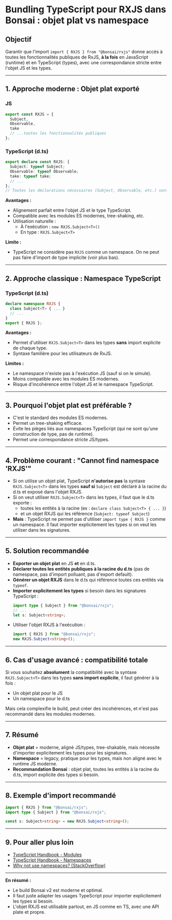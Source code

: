 # Bundling TypeScript pour RXJS dans Bonsai : objet plat vs namespace

## Objectif

Garantir que l'import `import { RXJS } from "@bonsai/rxjs"` donne accès à toutes les fonctionnalités publiques de RxJS, **à la fois** en JavaScript (runtime) et en TypeScript (types), avec une correspondance stricte entre l'objet JS et les types.

---

## 1. Approche moderne : **Objet plat exporté**

### JS

```js
export const RXJS = {
  Subject,
  Observable,
  take
  // ...toutes les fonctionnalités publiques
};
```

### TypeScript (d.ts)

```ts
export declare const RXJS: {
  Subject: typeof Subject;
  Observable: typeof Observable;
  take: typeof take;
  // ...
};
// Toutes les déclarations nécessaires (Subject, Observable, etc.) sont à la racine du fichier
```

**Avantages :**

- Alignement parfait entre l'objet JS et le type TypeScript.
- Compatible avec les modules ES modernes, tree-shaking, etc.
- Utilisation naturelle :
  - À l'exécution : `new RXJS.Subject<T>()`
  - En type : `RXJS.Subject<T>`

**Limite :**

- TypeScript ne considère pas `RXJS` comme un namespace. On ne peut pas faire d'import de type implicite (voir plus bas).

---

## 2. Approche classique : **Namespace TypeScript**

### TypeScript (d.ts)

```ts
declare namespace RXJS {
  class Subject<T> { ... }
  // ...
}
export { RXJS };
```

**Avantages :**

- Permet d'utiliser `RXJS.Subject<T>` dans les types **sans** import explicite de chaque type.
- Syntaxe familière pour les utilisateurs de RxJS.

**Limites :**

- Le namespace n'existe pas à l'exécution JS (sauf si on le simule).
- Moins compatible avec les modules ES modernes.
- Risque d'incohérence entre l'objet JS et le namespace TypeScript.

---

## 3. Pourquoi l'objet plat est préférable ?

- C'est le standard des modules ES modernes.
- Permet un tree-shaking efficace.
- Évite les pièges liés aux namespaces TypeScript (qui ne sont qu'une construction de type, pas de runtime).
- Permet une correspondance stricte JS/types.

---

## 4. Problème courant : "Cannot find namespace 'RXJS'"

- Si on utilise un objet plat, TypeScript **n'autorise pas** la syntaxe `RXJS.Subject<T>` dans les types **sauf si** `Subject` est déclaré à la racine du d.ts et exposé dans l'objet RXJS.
- Si on veut utiliser `RXJS.Subject<T>` dans les types, il faut que le d.ts exporte :
  - toutes les entités à la racine (ex : `declare class Subject<T> { ... }`)
  - et un objet RXJS qui les référence (`Subject: typeof Subject`)
- **Mais** : TypeScript ne permet pas d'utiliser `import type { RXJS }` comme un namespace. Il faut importer explicitement les types si on veut les utiliser dans les signatures.

---

## 5. Solution recommandée

- **Exporter un objet plat** en JS **et** en d.ts.
- **Déclarer toutes les entités publiques à la racine du d.ts** (pas de namespace, pas d'import polluant, pas d'export default).
- **Générer un objet RXJS** dans le d.ts qui référence toutes ces entités via `typeof`.
- **Importer explicitement les types** si besoin dans les signatures TypeScript :
  ```ts
  import type { Subject } from "@bonsai/rxjs";
  // ...
  let s: Subject<string>;
  ```
- Utiliser l'objet RXJS à l'exécution :
  ```ts
  import { RXJS } from "@bonsai/rxjs";
  new RXJS.Subject<string>();
  ```

---

## 6. Cas d'usage avancé : compatibilité totale

Si vous souhaitez **absolument** la compatibilité avec la syntaxe `RXJS.Subject<T>` dans les types **sans import explicite**, il faut générer à la fois :

- Un objet plat pour le JS
- Un namespace pour le d.ts

Mais cela complexifie le build, peut créer des incohérences, et n'est pas recommandé dans les modules modernes.

---

## 7. Résumé

- **Objet plat** = moderne, aligné JS/types, tree-shakable, mais nécessite d'importer explicitement les types pour les signatures.
- **Namespace** = legacy, pratique pour les types, mais non aligné avec le runtime JS moderne.
- **Recommandation Bonsai** : objet plat, toutes les entités à la racine du d.ts, import explicite des types si besoin.

---

## 8. Exemple d'import recommandé

```ts
import { RXJS } from "@bonsai/rxjs";
import type { Subject } from "@bonsai/rxjs";

const s: Subject<string> = new RXJS.Subject<string>();
```

---

## 9. Pour aller plus loin

- [TypeScript Handbook - Modules](https://www.typescriptlang.org/docs/handbook/modules.html)
- [TypeScript Handbook - Namespaces](https://www.typescriptlang.org/docs/handbook/namespaces.html)
- [Why not use namespaces? (StackOverflow)](https://stackoverflow.com/questions/30357634/why-shouldnt-i-use-typescript-namespaces)

---

**En résumé :**

- Le build Bonsai v2 est moderne et optimal.
- Il faut juste adapter les usages TypeScript pour importer explicitement les types si besoin.
- L'objet RXJS est utilisable partout, en JS comme en TS, avec une API plate et propre.
